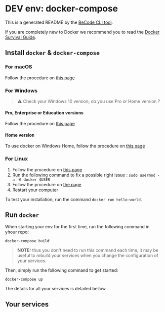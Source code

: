 # DEV env: docker-compose

This is a generated README by the [BeCode CLI tool](https://github.com/becodeorg/cli).

If you are completely new to Docker we recommend you to read the [Docker Survival Guide](https://github.com/becodeorg/cli/tree/develop/docs/docker-survival-guide).

## Install `docker` & `docker-compose`

### For macOS

Follow the procedure on [this page](https://docs.docker.com/docker-for-mac/install/)

### For Windows

> ⚠️ Check your Windows 10 version, do you use Pro or Home version ?

#### Pro, Enterprise or Education versions

Follow the procedure on [this page](https://docs.docker.com/docker-for-windows/install/)

#### Home version

To use docker on Windows Home, follow the procedure on [this page](https://docs.docker.com/docker-for-windows/install-windows-home/)

### For Linux

1. Follow the procedure on [this page](https://docs.docker.com/install/linux/docker-ce/ubuntu/)
1. Run the following command to fix a possible right issue : `sudo usermod -a -G docker $USER`
1. Follow the procedure on [the page](https://docs.docker.com/compose/install/#install-compose)
1. Restart your computer

To test your installation, run the command `docker run hello-world`.

## Run `docker`

When starting your env for the first time, run the following command in yhour repo:

	docker-compose build
	
> **NOTE:** thus you don't need to run this command each time, it may be useful to *re*build your services when you change the configuration of your services.

Then, simply run the following command to get started:

    docker-compose up

The details for all your services is detailed bellow.

## Your services
